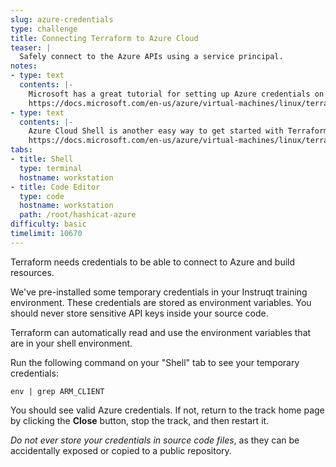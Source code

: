 ```yaml
---
slug: azure-credentials
type: challenge
title: Connecting Terraform to Azure Cloud
teaser: |
  Safely connect to the Azure APIs using a service principal.
notes:
- type: text
  contents: |-
    Microsoft has a great tutorial for setting up Azure credentials on your laptop or virtual workstation:
    https://docs.microsoft.com/en-us/azure/virtual-machines/linux/terraform-install-configure
- type: text
  contents: |-
    Azure Cloud Shell is another easy way to get started with Terraform. With Azure Cloud Shell, Terraform is pre-installed and ready to go.
    https://docs.microsoft.com/en-us/azure/virtual-machines/linux/terraform-install-configure#use-azure-cloud-shell
tabs:
- title: Shell
  type: terminal
  hostname: workstation
- title: Code Editor
  type: code
  hostname: workstation
  path: /root/hashicat-azure
difficulty: basic
timelimit: 10670
---
```

Terraform needs credentials to be able to connect to Azure and build resources.

We've pre-installed some temporary credentials in your Instruqt training environment. These credentials are stored as environment variables. You should never store sensitive API keys inside your source code.

Terraform can automatically read and use the environment variables that are in your shell environment.

Run the following command on your "Shell" tab to see your temporary credentials:
```
env | grep ARM_CLIENT
```
You should see valid Azure credentials. If not, return to the track home page by clicking the **Close** button, stop the track, and then restart it.

*Do not ever store your credentials in source code files*, as they can be accidentally exposed or copied to a public repository.